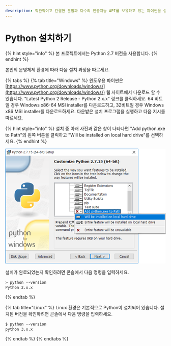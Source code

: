 ```yaml
---
description: 직관적이고 간결한 문법과 다수의 인공지능 API를 보유하고 있는 파이썬을 설치해봅시다.
---
```


# Python 설치하기

{% hint style="info" %}
본 프로젝트에서는 Python 2.7 버전을 사용합니다.
{% endhint %}

본인의 운영체제 환경에 따라 다음 설치 과정을 따르세요.

{% tabs %}
{% tab title="Windows" %}
윈도우용 파이썬은 [https://www.python.org/downloads/windows/](https://www.python.org/downloads/windows/) 웹 사이트에서 다운로드 할 수 있습니다. "Latest Python 2 Release - Python 2.x.x" 링크를 클릭하세요.  64 비트일 경우 Windows x86-64 MSI installer를 다운로드하고, 32비트일 경우  Windows x86 MSI installer를 다운로드하세요. 다운받은 설치 프로그램을 실행하고 다음 지시를 따르세요.

{% hint style="info" %}
설치 중 아래 사진과 같은 창이 나타나면 "Add python.exe to Path"의 왼쪽 버튼을 클릭하고 "Will be installed on local hard drive"를 선택하세요.
{% endhint %}

![](../.gitbook/assets/python2-003.png)



설치가 완료되었는지 확인하려면 콘솔에서 다음 명령을 입력하세요.

```text
> python --version
Python 2.x.x
```
{% endtab %}

{% tab title="Linux" %}
Linux 환경은 기본적으로 Python이 설치되어 있습니다. 설치된 버전을 확인하려면 콘솔에서 다음 명령을 입력하세요.

```text
$ python --version
python 3.x.x
```
{% endtab %}
{% endtabs %}



